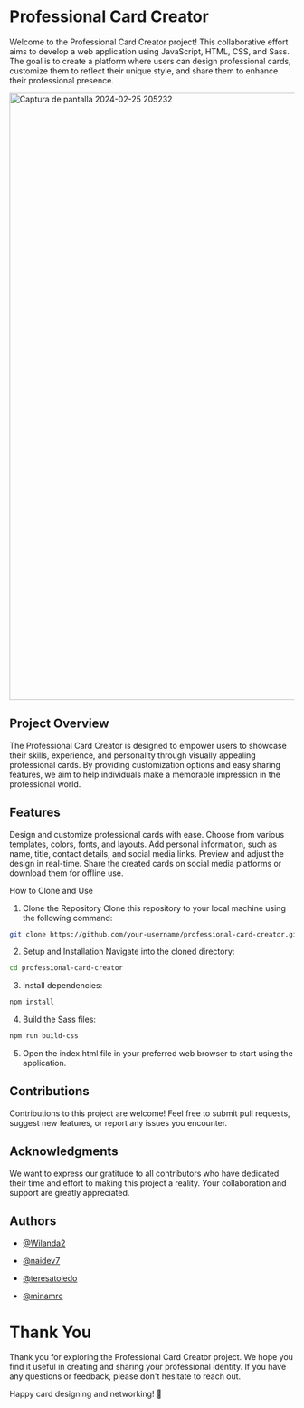 # Professional Card Creator
Welcome to the Professional Card Creator project! This collaborative effort aims to develop a web application using JavaScript, HTML, CSS, and Sass. The goal is to create a platform where users can design professional cards, customize them to reflect their unique style, and share them to enhance their professional presence.


<img width="1071" alt="Captura de pantalla 2024-02-25 205232" src="https://github.com/Naidev7/project-promo-v-module-2-team-4/assets/150022253/2ab91667-f6ff-4239-a8d2-b4aa4204fcec">

## Project Overview
The Professional Card Creator is designed to empower users to showcase their skills, experience, and personality through visually appealing professional cards. By providing customization options and easy sharing features, we aim to help individuals make a memorable impression in the professional world.

## Features
Design and customize professional cards with ease.
Choose from various templates, colors, fonts, and layouts.
Add personal information, such as name, title, contact details, and social media links.
Preview and adjust the design in real-time.
Share the created cards on social media platforms or download them for offline use.

How to Clone and Use
1. Clone the Repository
Clone this repository to your local machine using the following command:

```bash
git clone https://github.com/your-username/professional-card-creator.git
```

2. Setup and Installation
Navigate into the cloned directory:

```bash
cd professional-card-creator
```

3. Install dependencies:

```bash
npm install
```

4. Build the Sass files:

```bash
npm run build-css
```

5. Open the index.html file in your preferred web browser to start using the application.

## Contributions
Contributions to this project are welcome! Feel free to submit pull requests, suggest new features, or report any issues you encounter.

## Acknowledgments
We want to express our gratitude to all contributors who have dedicated their time and effort to making this project a reality. Your collaboration and support are greatly appreciated.


## Authors

- [@Wilanda2](https://github.com/Wilanda2)

- [@naidev7](https://github.com/Naidev7)

- [@teresatoledo](https://github.com/teresatoledo)

- [@minamrc](https://github.com/aminamrc)



# Thank You
Thank you for exploring the Professional Card Creator project. We hope you find it useful in creating and sharing your professional identity. If you have any questions or feedback, please don't hesitate to reach out.

Happy card designing and networking! 🌟
